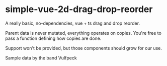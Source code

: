 # simple-vue-2d-drag-drop-reorder

A really basic, no-dependencies, vue + ts drag and drop reorder.

Parent data is never mutated, everything operates on copies.
You're free to pass a function defining how copies are done.

Support won't be provided, but those components should grow for our use.

Sample data by the band Vulfpeck